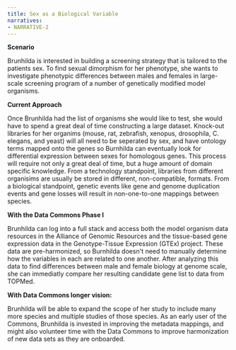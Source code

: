 ```yaml
---
title: Sex as a Biological Variable
narratives:
- NARRATIVE-2
---
```


**Scenario**

Brunhilda is interested in building a screening strategy that is tailored to the patients sex. To find sexual dimorphism for her phenotype, she wants to investigate phenotypic differences between males and females in large-scale screening program of a number of genetically modified model organisms.

**Current Approach**

Once Brunhilda had the list of organisms she would like to test, she would have to spend a great deal of time constructing a large dataset. Knock-out libraries for her organims (mouse, rat, zebrafish, xenopus, drosophila, C. elegans, and yeast) will all need to be seperated by sex, and have ontology terms mapped onto the genes so Burnhilda can eventually look for differential expression between sexes for homologous genes. This process will require not only a great deal of time, but a huge amount of domain specific knowledge. From a technology standpoint, libraries from different organisims are usually be stored in different, non-compatible, formats. From a biological standpoint, genetic events like gene and genome duplication events and gene losses will result in non-one-to-one mappings between species.

**With the Data Commons Phase I**

Brunhilda can log into a full stack and access both the model organism data resources in the Alliance of Genomic Resources and the tissue-based gene expression data in the Genotype-Tissue Expression (GTEx) project. These data are pre-harmonized, so Burnhilda doesn't need to manually determine how the variables in each are related to one another. After analyzing this data to find differences between male and female biology at genome scale, she can immediatly compare her resulting candidate gene list to data from TOPMed.

**With Data Commons longer vision:**

Brunhilda will be able to expand the scope of her study to include many more species and multiple studies of those species. As an early user of the Commons, Brunhilda is invested in improving the metadata mappings, and might also volunteer time with the Data Commons to improve harmonization of new data sets as they are onboarded.
